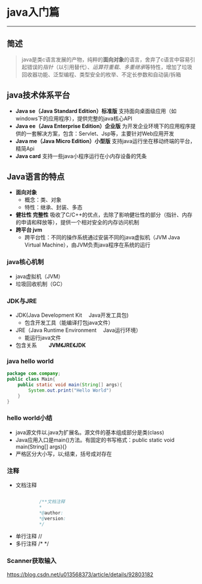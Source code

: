 # java入门篇
-- -
## 简述
>java是类c语言发展的产物，纯粹的**面向对象**的语言，舍弃了c语言中容易引起错误的*指针*（以引用替代）、*运算符重载*、*多重继承*等特性，增加了垃圾回收器功能、泛型编程、类型安全的枚举、不定长参数和自动装/拆箱

## java技术体系平台
* **Java se（Java Standard Edition）标准版**
支持面向桌面级应用（如windows下的应用程序），提供完整的java核心API
* **Java ee（Java Enterprise Edition）企业版**
为开发企业环境下的应用程序提供的一套解决方案，包含：Servlet、Jsp等，主要针对Web应用开发
* **Java me（Java Micro Edition）小型版**
支持java运行坐在移动终端的平台，精简Api
* **Java card**
支持一些java小程序运行在小内存设备的凭条

## Java语言的特点   
* **面向对象**
    * 概念：类、对象
    * 特性：继承、封装、多态 
* **健壮性 完整性**
        吸收了C/C++的优点，去除了影响健壮性的部分（指针、内存的申请和释放等），提供一个相对安全的内存访问机制
* **跨平台 jvm**
    * 跨平台性：不同的操作系统通过安装不同的java虚拟机（JVM Java Virtual Machine），由JVM负责java程序在系统的运行
### java核心机制
* java虚拟机（JVM）
* 垃圾回收机制（GC）

### JDK与JRE
* JDK(Java Development Kit   &emsp;Java开发工具包)
    * 包含开发工具（能编译打包java文件）
* JRE（Java Runtime Environment  &emsp;Java运行环境）
    * 能运行java文件
* 包含关系
&emsp;&emsp;**JVM《JRE《JDK**
### java hello world
```java
package com.company;
public class Main{
    public static void main(String[] args){
        System.out.print("Hello World")
    }
}

```
### hello world小结
* java源文件以.java为扩展名。源文件的基本组成部分是类(class)
* Java应用入口是main()方法。有固定的书写格式：public static void main(String[] args){}
* 严格区分大小写，以;结束，括号成对存在

### 注释
* 文档注释 
```java

            /**文档注释
            *
            *@author:
            *@version:
            */
```
* 单行注释 //
* 多行注释 /* */

### Scanner获取输入
https://blog.csdn.net/u013568373/article/details/92803182